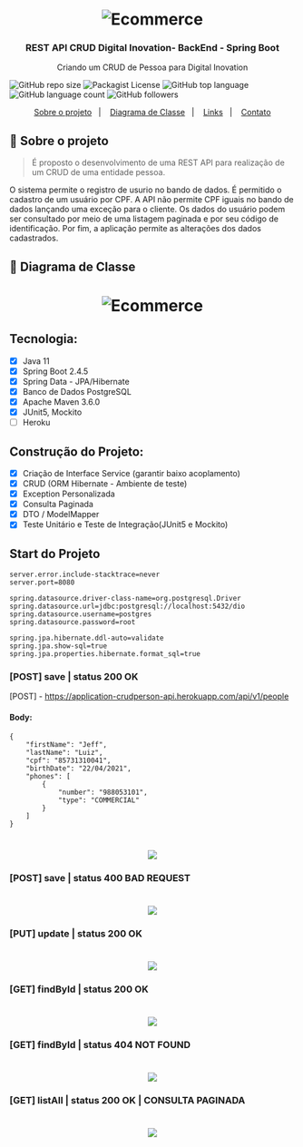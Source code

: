 <h1 align="center">
    <img alt="Ecommerce" src="https://github.com/JeffersonLuizCruz/crudperson/blob/main/src/main/resources/templates/crud.png" />
</h1>

<h3 align="center">
  REST API CRUD Digital Inovation- BackEnd - Spring Boot
</h3>

<p align="center">Criando um CRUD de Pessoa para Digital Inovation</p>

![GitHub repo size](https://img.shields.io/github/repo-size/JeffersonLuizCruz/financial)  ![Packagist License](https://img.shields.io/packagist/l/JeffersonLuizCruz/financial)  ![GitHub top language](https://img.shields.io/github/languages/top/JeffersonLuizCruz/financial)  ![GitHub language count](https://img.shields.io/github/languages/count/JeffersonLuizCruz/financial?label=Linguagem%20de%20Programa%C3%A7%C3%A3o)  ![GitHub followers](https://img.shields.io/github/followers/JeffersonLuizCruz?style=social)

<p align="center">
  <a href="#-sobre">Sobre o projeto</a>&nbsp;&nbsp;&nbsp;|&nbsp;&nbsp;&nbsp;
  <a href="#-diagrama">Diagrama de Classe</a>&nbsp;&nbsp;&nbsp;|&nbsp;&nbsp;&nbsp;
  <a href="#-links">Links</a>&nbsp;&nbsp;&nbsp;|&nbsp;&nbsp;&nbsp;
  <a href="#-contato">Contato</a>
</p>

## :page_with_curl: Sobre o projeto <a name="-sobre"/></a>

> É proposto o desenvolvimento de uma REST API para realização de um CRUD de uma entidade pessoa. 

O sistema permite o registro de usurio no bando de dados. É permitido o cadastro de um usuário por CPF. A API não permite CPF iguais no bando de dados lançando uma exceção para o cliente. Os dados do usuário podem ser consultado por meio de uma listagem paginada e por seu código de identificação. Por fim, a aplicação permite as alterações dos dados cadastrados.


## :page_with_curl: Diagrama de Classe <a name="-diagrama"/></a>
<h1 align="center">
    <img alt="Ecommerce" src="https://github.com/JeffersonLuizCruz/crudperson/blob/main/src/main/resources/templates/diagramaClasse.png" />
</h1>

## Tecnologia:
- [x] Java 11<br>
- [x] Spring Boot 2.4.5<br>
- [x] Spring Data - JPA/Hibernate<br>
- [x] Banco de Dados PostgreSQL<br>
- [x] Apache Maven 3.6.0
- [x] JUnit5, Mockito
- [ ] Heroku

## Construção do Projeto:
- [x] Criação de Interface Service (garantir baixo acoplamento)<br>
- [x] CRUD (ORM Hibernate - Ambiente de teste)<br>
- [x] Exception Personalizada
- [x] Consulta Paginada
- [x] DTO / ModelMapper
- [x] Teste Unitário e Teste de Integração(JUnit5 e Mockito)

## Start do Projeto

```
server.error.include-stacktrace=never
server.port=8080

spring.datasource.driver-class-name=org.postgresql.Driver
spring.datasource.url=jdbc:postgresql://localhost:5432/dio
spring.datasource.username=postgres
spring.datasource.password=root

spring.jpa.hibernate.ddl-auto=validate
spring.jpa.show-sql=true
spring.jpa.properties.hibernate.format_sql=true

```

### [POST] save     | status 200 OK
[POST] - https://application-crudperson-api.herokuapp.com/api/v1/people
#### Body:
```
{
    "firstName": "Jeff",
    "lastName": "Luiz",
    "cpf": "85731310041",
    "birthDate": "22/04/2021",
    "phones": [
        {
            "number": "988053101",
            "type": "COMMERCIAL"
        }
    ]
}
```

<h1 align="center">
    <img src="https://github.com/JeffersonLuizCruz/crudperson/blob/main/src/main/resources/templates/save.png" />
</h1>

### [POST] save     | status 400 BAD REQUEST
<h1 align="center">
    <img src="https://github.com/JeffersonLuizCruz/crudperson/blob/main/src/main/resources/templates/saveException.png" />
</h1>

### [PUT] update    | status 200 OK
<h1 align="center">
    <img src="https://github.com/JeffersonLuizCruz/crudperson/blob/main/src/main/resources/templates/update.png" />
</h1>

### [GET] findById  | status 200 OK
<h1 align="center">
    <img src="https://github.com/JeffersonLuizCruz/crudperson/blob/main/src/main/resources/templates/getById.png" />
</h1>

### [GET] findById  | status 404 NOT FOUND
<h1 align="center">
    <img src="https://github.com/JeffersonLuizCruz/crudperson/blob/main/src/main/resources/templates/getByIdException.png" />
</h1>

### [GET] listAll   | status  200 OK | CONSULTA PAGINADA
<h1 align="center">
    <img src="https://github.com/JeffersonLuizCruz/crudperson/blob/main/src/main/resources/templates/pageRequest.png" />
</h1>
